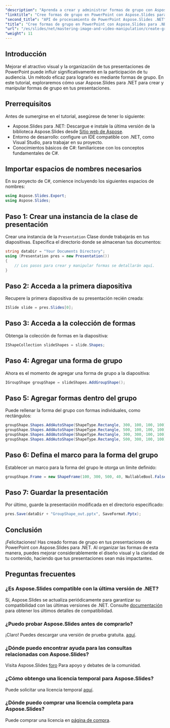 ```yaml
---
"description": "Aprenda a crear y administrar formas de grupo con Aspose.Slides para .NET. Esta guía completa ofrece instrucciones claras y paso a paso."
"linktitle": "Cree formas de grupo en PowerPoint con Aspose.Slides para .NET"
"second_title": "API de procesamiento de PowerPoint Aspose.Slides .NET"
"title": "Cree formas de grupo en PowerPoint con Aspose.Slides para .NET"
"url": "/es/slides/net/mastering-image-and-video-manipulation/create-group-shapes/"
"weight": 11
---
```


## Introducción

Mejorar el atractivo visual y la organización de tus presentaciones de PowerPoint puede influir significativamente en la participación de tu audiencia. Un método eficaz para lograrlo es mediante formas de grupo. En este tutorial, exploraremos cómo usar Aspose.Slides para .NET para crear y manipular formas de grupo en tus presentaciones.

## Prerrequisitos

Antes de sumergirse en el tutorial, asegúrese de tener lo siguiente:

- Aspose.Slides para .NET: Descargue e instale la última versión de la biblioteca Aspose.Slides desde [Sitio web de Aspose](https://releases.aspose.com/slides/net/).
- Entorno de desarrollo: configure un IDE compatible con .NET, como Visual Studio, para trabajar en su proyecto.
- Conocimientos básicos de C#: familiarícese con los conceptos fundamentales de C#.


## Importar espacios de nombres necesarios

En su proyecto de C#, comience incluyendo los siguientes espacios de nombres:

```csharp
using Aspose.Slides.Export;
using Aspose.Slides;
```

## Paso 1: Crear una instancia de la clase de presentación

Crear una instancia de la `Presentation` Clase donde trabajarás en tus diapositivas. Especifica el directorio donde se almacenan tus documentos:

```csharp
string dataDir = "Your Documents Directory";
using (Presentation pres = new Presentation())
{
    // Los pasos para crear y manipular formas se detallarán aquí.
}
```

## Paso 2: Acceda a la primera diapositiva

Recupere la primera diapositiva de su presentación recién creada:

```csharp
ISlide slide = pres.Slides[0];
```

## Paso 3: Acceda a la colección de formas

Obtenga la colección de formas en la diapositiva:

```csharp
IShapeCollection slideShapes = slide.Shapes;
```

## Paso 4: Agregar una forma de grupo

Ahora es el momento de agregar una forma de grupo a la diapositiva:

```csharp
IGroupShape groupShape = slideShapes.AddGroupShape();
```

## Paso 5: Agregar formas dentro del grupo

Puede rellenar la forma del grupo con formas individuales, como rectángulos:

```csharp
groupShape.Shapes.AddAutoShape(ShapeType.Rectangle, 300, 100, 100, 100); // Forma 1
groupShape.Shapes.AddAutoShape(ShapeType.Rectangle, 500, 100, 100, 100); // Forma 2
groupShape.Shapes.AddAutoShape(ShapeType.Rectangle, 300, 300, 100, 100); // Forma 3
groupShape.Shapes.AddAutoShape(ShapeType.Rectangle, 500, 300, 100, 100); // Forma 4
```

## Paso 6: Defina el marco para la forma del grupo

Establecer un marco para la forma del grupo le otorga un límite definido:

```csharp
groupShape.Frame = new ShapeFrame(100, 300, 500, 40, NullableBool.False, NullableBool.False, 0);
```

## Paso 7: Guardar la presentación

Por último, guarde la presentación modificada en el directorio especificado:

```csharp
pres.Save(dataDir + "GroupShape_out.pptx", SaveFormat.Pptx);
```

## Conclusión

¡Felicitaciones! Has creado formas de grupo en tus presentaciones de PowerPoint con Aspose.Slides para .NET. Al organizar las formas de esta manera, puedes mejorar considerablemente el diseño visual y la claridad de tu contenido, haciendo que tus presentaciones sean más impactantes.

## Preguntas frecuentes

### ¿Es Aspose.Slides compatible con la última versión de .NET?

Sí, Aspose.Slides se actualiza periódicamente para garantizar su compatibilidad con las últimas versiones de .NET. Consulte [documentación](https://reference.aspose.com/slides/net/) para obtener los últimos detalles de compatibilidad.

### ¿Puedo probar Aspose.Slides antes de comprarlo?

¡Claro! Puedes descargar una versión de prueba gratuita. [aquí](https://releases.aspose.com/).

### ¿Dónde puedo encontrar ayuda para las consultas relacionadas con Aspose.Slides?

Visita Aspose.Slides [foro](https://forum.aspose.com/c/slides/11) Para apoyo y debates de la comunidad.

### ¿Cómo obtengo una licencia temporal para Aspose.Slides?

Puede solicitar una licencia temporal [aquí](https://purchase.aspose.com/temporary-license/).

### ¿Dónde puedo comprar una licencia completa para Aspose.Slides?

Puede comprar una licencia en [página de compra](https://purchase.aspose.com/buy).